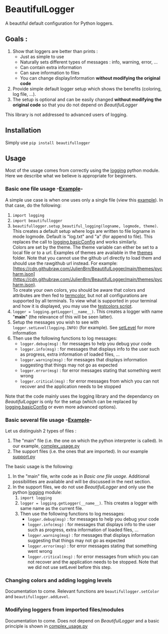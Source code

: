 # BeautifulLogger
A beautiful default configuration for Python loggers. 

## Goals :
1. Show that loggers are better than prints :
    - Just as simple to use
    - Naturally sets different types of messages : info, warning, error, ...
    - Can contain extra information
    - Can save information to files
    - You can change display/information **without modifying the original code**
2. Provide simple default logger setup which shows the benefits (coloring, log file, ...). 
3. The setup is optional and can be easily changed **without modifying the original code** so that you do not depend on *BeautifulLogger*

This library is not addressed to advanced users of logging.

## Installation

Simply use `pip install beautifullogger`

## Usage

Most of the usage comes from correctly using the [logging](https://docs.python.org/3/library/logging.html) python module.
Here we describe what we believe is appropriate for beginners.

### Basic one file usage -[Example](https://github.com/JulienBrn/BeautifulLogger/blob/main/Examples/simple_usage.py)-

A simple use case is when one uses only a single file (view this [example](https://github.com/JulienBrn/BeautifulLogger/blob/main/Examples/simple_usage.py)).
In that case, do the following:

1. `import logging`
2. `import beautifullogger`
3. `beautifullogger.setup_beautiful_logging(logname, logmode, theme)`. This creates a default setup where logs are written to file logname in mode logmode. Default is "log.txt" and "a" (for append to file). This replaces the call to [logging.basicConfig](https://docs.python.org/3/library/logging.html#logging.basicConfig) and works similarly.   
Colors are set by the theme. The theme variable can either be set to a local file or to a url. Examples of themes are available in the [themes](https://github.com/JulienBrn/BeautifulLogger/tree/main/themes) folder. Note that you cannot use the github url directly to load them and should use the rawgithub url instead. For example: [https://cdn.githubraw.com/JulienBrn/BeautifulLogger/main/themes/pycharm.json](https://cdn.githubraw.com/JulienBrn/BeautifulLogger/main/themes/pycharm.json).  
To create your own colors, you should be aware that colors and attributes are then fed to [termcolor](https://pypi.org/project/termcolor/), but not all configurations are supported by all terminals. To view what is supported in your terminal and how it is displayed, you may use the [testcolors script](https://github.com/JulienBrn/BeautifulLogger/blob/main/tests/testcolors.py).
4. `logger = logging.getLogger(__name__)`. This creates a logger with name "__main__" (the relevance of this will be seen latter).
5. Setup the messages you wish to see with `logger.setLevel(logging.INFO)` (for example). See [setLevel](https://docs.python.org/3/library/logging.html#logging.Logger.setLevel) for more information
6. Then use the following functions to log messages:
    - `logger.debug(msg)` : for messages to help you debug your code
    - `logger.info(msg)` : for messages that displays info to the user such as progress, extra information of loaded files, ...
    - `logger.warning(msg)` : for messages that displays information suggesting that things may not go as expected
    - `logger.error(msg)` : for error messages stating that something went wrong
    - `logger.critical(msg)` : for error messages from which you can not recover and the application needs to be stopped

Note that the code mainly uses the logging library and the dependancy on *BeautifulLogger* is only for the setup (which can be replaced by [logging.basicConfig](https://docs.python.org/3/library/logging.html#logging.basicConfig) or even more advanced options).

### Basic several file usage -[Example](https://github.com/JulienBrn/BeautifulLogger/blob/main/Examples/complex_usage.py)-

Let us distinguish 2 types of files :

1. The "main" file (i.e. the one on which the python interpreter is called). In our example, [complex_usage.py](https://github.com/JulienBrn/BeautifulLogger/blob/main/Examples/complex_usage.py)
2. The support files (i.e. the ones that are imported). In our example [support.py](https://github.com/JulienBrn/BeautifulLogger/blob/main/Examples/support.py)

The basic usage is the following:
1. In the "main" file, write code as in *Basic one file usage*. Additional possibilities are available and will be discussed in the next section.
2. In the support files, we do not use *BeautifulLogger* and only use the python [logging](https://docs.python.org/3/library/logging.html) module:
    1. `import logging`
    2. `logger = logging.getLogger(__name__)`. This creates a logger with same name as the current file.
    3. Then use the following functions to log messages:
        - `logger.debug(msg)` : for messages to help you debug your code
        - `logger.info(msg)` : for messages that displays info to the user such as progress, extra information of loaded files, ...
        - `logger.warning(msg)` : for messages that displays information suggesting that things may not go as expected
        - `logger.error(msg)` : for error messages stating that something went wrong
        - `logger.critical(msg)` : for error messages from which you can not recover and the application needs to be stopped. Note that we did not use setLevel before this step.

### Changing colors and adding logging levels

Documentation to come. Relevant functions are `beautifullogger.setColor` and `beautifullogger.addLevel`.

### Modifying loggers from imported files/modules

Documentation to come. Does not depend on *BeautifulLogger*  and a basic principle is shown in [complex_usage.py](https://github.com/JulienBrn/BeautifulLogger/blob/main/Examples/complex_usage.py)
